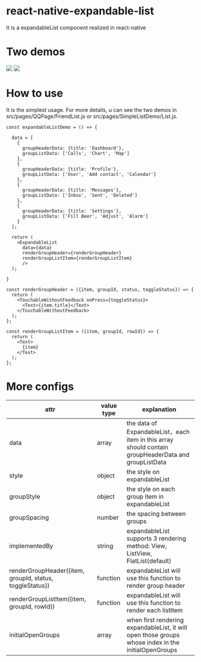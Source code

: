 # react-native-expandable-list

It is a expandableList component realized in react-native

# Two demos

![](http://oo819l870.bkt.clouddn.com/simple-list-demo.gif)
![](http://oo819l870.bkt.clouddn.com/qq-friend-list.gif)

# How to use

It is the simplest usage. For more details, u can see the two demos in src/pages/QQPage/FriendList.js or src/pages/SimpleListDemo/List.js.

```javascipt
const expandableListDemo = () => {

  data = [
    {
      groupHeaderData: {title: 'Dashboard'},
      groupListData: ['Calls', 'Chart', 'Map']
    },
    {
      groupHeaderData: {title: 'Profile'},
      groupListData: ['User', 'Add contact', 'Calendar']
    },
    {
      groupHeaderData: {title: 'Messages'},
      groupListData: ['Inbox', 'Sent', 'Deleted']
    },
    {
      groupHeaderData: {title: 'Settings'},
      groupListData: ['Fill Beer', 'Adjust', 'Alarm']
    }
  ];

  return (
    <ExpandableList
      data={data}
      renderGroupHeader={renderGroupHeader}
      renderGroupListItem={renderGroupListItem}
      />
  );

}

const renderGroupHeader = ({item, groupId, status, toggleStatus}) => {
  return (
    <TouchableWithoutFeedback onPress={toggleStatus}>
      <Text>{item.title}</Text>
    </TouchableWithoutFeedback>
  );
};

const renderGroupListItem = ({item, groupId, rowId}) => {
  return (
    <Text>
      {item}
    </Text>
  );
};
```

# More configs

|attr|value type|explanation|
|---|-----|----|
|data|array|the data of ExpandableList，each item in this array should contain groupHeaderData and groupListData|
|style|object|the style on expandableList|
|groupStyle|object|the style on each group item in expandableList|
|groupSpacing|number|the spacing between groups|
|implementedBy|string|expandableList supports 3 rendering method: View, ListView, FlatList(default)|
|renderGroupHeader({item, groupId, status, toggleStatus})|function|expandableList will use this function to render group header|
|renderGroupListItem({item, groupId, rowId})|function|expandableList will use this function to render each listItem|
|initialOpenGroups|array|when first rendering expandableList, it will open those groups whose index in the initialOpenGroups|

